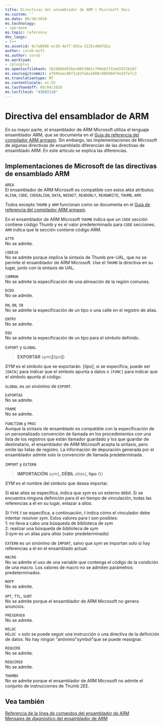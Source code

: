 ```yaml
---
title: Directivas del ensamblador de ARM | Microsoft Docs
ms.custom: ''
ms.date: 08/30/2018
ms.technology:
- cpp-masm
ms.topic: reference
dev_langs:
- C++
ms.assetid: 9cfa8896-ec10-4e77-855a-3135c40d7d2a
author: corob-msft
ms.author: corob
ms.workload:
- cplusplus
ms.openlocfilehash: 282d8bbd55bec8053961c709eb3733a65972b187
ms.sourcegitcommit: a7046aac86f1c83faba1088c80698474e25fe7c3
ms.translationtype: MT
ms.contentlocale: es-ES
ms.lasthandoff: 09/04/2018
ms.locfileid: "43693118"
---
```

# <a name="arm-assembler-directives"></a>Directiva del ensamblador de ARM

En su mayor parte, el ensamblador de ARM Microsoft utiliza el lenguaje ensamblador ARM, que se documenta en el [Guía de referencia del compilador ARM armasm](http://infocenter.arm.com/help/topic/com.arm.doc.dui0802b/index.html). Sin embargo, las implementaciones de Microsoft de algunas directivas de ensamblado diferencian de las directivas de ensamblado ARM. En este artículo se explica las diferencias.

## <a name="microsoft-implementations-of-arm-assembly-directives"></a>Implementaciones de Microsoft de las directivas de ensamblado ARM

`AREA`<br/>
El ensamblador de ARM Microsoft es compatible con estos `AREA` atributos: `ALIGN`, `CODE`, `CODEALIGN`, `DATA`, `NOINIT`, `READONLY`, `READWRITE`, `THUMB`, `ARM`.

Todos excepto `THUMB` y `ARM` funcionan como se documenta en el [Guía de referencia del compilador ARM armasm](http://infocenter.arm.com/help/topic/com.arm.doc.dui0802b/index.html).

En el ensamblador de ARM Microsoft `THUMB` indica que un `CODE` sección contiene código Thumb y es el valor predeterminado para `CODE` secciones.  `ARM` indica que la sección contiene código ARM.

`ATTR`<br/>
No se admite.

`CODE16`<br/>
No se admite porque implica la sintaxis de Thumb pre-UAL, que no se permite el ensamblador de ARM Microsoft.  Use el `THUMB` la directiva en su lugar, junto con la sintaxis de UAL.

`COMMON`<br/>
No se admite la especificación de una alineación de la región comunes.

`DCDO`<br/>
No se admite.

`DN`, `QN`, `SN`<br/>
No se admite la especificación de un tipo o una calle en el registro de alias.

`ENTRY`<br/>
No se admite.

`EQU`<br/>
No se admite la especificación de un tipo para el símbolo definido.

`EXPORT` y `GLOBAL`

> **EXPORTAR** <em>sym</em>{**[**<em>tipo</em>**]**}

*SYM* es el símbolo que se exportarán.  [*tipo*], si se especifica, puede ser `[DATA]` para indicar que el símbolo apunta a datos o `[FUNC]` para indicar que el símbolo apunta al código.

`GLOBAL` es un sinónimo de `EXPORT`.

`EXPORTAS`<br/>
No se admite.

`FRAME`<br/>
No se admite.

`FUNCTION` y `PROC`<br/>
Aunque la sintaxis de ensamblado es compatible con la especificación de un personalizado convención de llamada en los procedimientos con una lista de los registros que están llamador guardado y los que guardar de destinatario, el ensamblador de ARM Microsoft acepta la sintaxis, pero omite las listas de registro.  La información de depuración generada por el ensamblador admite solo la convención de llamada predeterminada.

`IMPORT` y `EXTERN`

> **IMPORTACIÓN** *sym*{**, DÉBIL** *alias*{**, tipo** *t*}}

*SYM* es el nombre del símbolo que desea importar.

Si `WEAK` *alias* se especifica, indica que *sym* es un externo débil. Si se encuentra ninguna definición para él en tiempo de vinculación, todas las referencias a él en su lugar, enlazar a *alias*.

Si `TYPE` *t* se especifica, a continuación, *t* indica cómo el vinculador debe intentar resolver *sym*.  Estos valores para *t* son posibles:<br/>
1: no lleva a cabo una búsqueda de biblioteca de *sym*<br/>
2: realizar una búsqueda de biblioteca de *sym*<br/>
3:*sym* es un alias para *alias* (valor predeterminado)

`EXTERN` es un sinónimo de `IMPORT`, salvo que *sym* se importan solo si hay referencias a él en el ensamblado actual.

`MACRO`<br/>
No se admite el uso de una variable que contenga el código de la condición de una macro. Los valores de macro no se admiten parámetros predeterminados.

`NOFP`<br/>
No se admite.

`OPT`, `TTL`, `SUBT`<br/>
No se admite porque el ensamblador de ARM Microsoft no genera anuncios.

`PRESERVE8`<br/>
No se admite.

`RELOC`<br/>
`RELOC n` solo se puede seguir una instrucción o una directiva de la definición de datos. No hay ningún "anónimo"symbol"que se puede reasignar.

`REQUIRE`<br/>
No se admite.

`REQUIRE8`<br/>
No se admite.

`THUMBX`<br/>
No se admite porque el ensamblador de ARM Microsoft no admite el conjunto de instrucciones de Thumb 2EE.

## <a name="see-also"></a>Vea también

[Referencia de la línea de comandos del ensamblador de ARM](../../assembler/arm/arm-assembler-command-line-reference.md)<br/>
[Mensajes de diagnóstico del ensamblador de ARM](../../assembler/arm/arm-assembler-diagnostic-messages.md)<br/>
